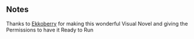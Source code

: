 ## Notes

Thanks to [Ekkoberry](https://ekkoberry.itch.io/) for making this wonderful Visual Novel and giving the Permissions to have it Ready to Run


